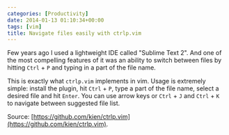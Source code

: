 ```yaml
---
categories: [Productivity]
date: 2014-01-13 01:10:34+00:00
tags: [vim]
title: Navigate files easily with ctrlp.vim
---
```


Few years ago I used a lightweight IDE called "Sublime Text 2". And one of the most compelling features of it was an ability to switch between files by hitting `Ctrl` + `P` and typing in a part of the file name.

This is exactly what `ctrlp.vim` implements in vim. Usage is extremely simple: install the plugin, hit `Ctrl` + `P`, type a part of the file name, select a desired file and hit `Enter`. You can use arrow keys or `Ctrl` + `J` and `Ctrl` + `K` to navigate between suggested file list.

Source: [https://github.com/kien/ctrlp.vim](https://github.com/kien/ctrlp.vim).
